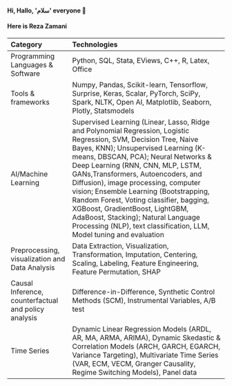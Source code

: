 #### Hi, Hallo, 'سلام' everyone 👋
#### Here is Reza Zamani



| Category  | Technologies |
| :---   | :---   |
|Programming Languages \& Software |  Python, SQL, Stata, EViews, C++, R, Latex, Office  |
|Tools \& frameworks  | Numpy, Pandas, Scikit-learn, Tensorflow, Surprise, Keras, Scalar, PyTorch, SciPy, Spark, NLTK, Open AI, Matplotlib, Seaborn, Plotly, Statsmodels |
| AI/Machine Learning | Supervised Learning (Linear, Lasso, Ridge and Polynomial Regression, Logistic Regression, SVM, Decision Tree, Naive Bayes, KNN); Unsupervised Learning (K-means, DBSCAN, PCA); Neural Networks \& Deep Learning (RNN, CNN, MLP, LSTM, GANs,Transformers, Autoencoders, and Diffusion), image processing, computer vision; Ensemble Learning (Bootstrapping, Random Forest, Voting classifier, bagging, XGBoost, GradientBoost, LightGBM, AdaBoost, Stacking); Natural Language Processing (NLP), text classification, LLM, Model tuning and evaluation  |
 |Preprocessing, visualization and Data Analysis | Data Extraction, Visualization, Transformation, Imputation, Centering, Scaling, Labeling,  Feature Engineering, Feature Permutation, SHAP |
 |Causal Inference, counterfactual and policy analysis| Difference-in-Difference, Synthetic Control Methods (SCM), Instrumental Variables, A/B test|
|Time Series| Dynamic Linear Regression Models (ARDL, AR, MA, ARMA, ARIMA), Dynamic Skedastic \& Correlation Models (ARCH, GARCH, EGARCH, Variance Targeting), Multivariate Time Series (VAR, ECM, VECM, Granger Causality, Regime Switching Models), Panel data|


